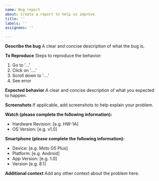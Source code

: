 ```yaml
---
name: Bug report
about: Create a report to help us improve
title: ''
labels: ''
assignees: ''

---
```


**Describe the bug**
A clear and concise description of what the bug is.

**To Reproduce**
Steps to reproduce the behavior:
1. Go to '...'
2. Click on '....'
3. Scroll down to '....'
4. See error

**Expected behavior**
A clear and concise description of what you expected to happen.

**Screenshots**
If applicable, add screenshots to help explain your problem.

**Watch (please complete the following information):**
 - Hardware Revision: [e.g. HW-1A]
 - OS Version: [e.g. v1.0]

**Smartphone (please complete the following information):**
 - Device: [e.g. Moto G5 Plus]
 - Platform: [e.g. Android]
 - App Version: [e.g. 1.0]
 - Version [e.g. 8.1]

**Additional context**
Add any other context about the problem here.
